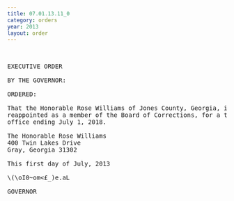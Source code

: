 ```yaml
---
title: 07.01.13.11_0
category: orders
year: 2013
layout: order
---
```


<pre> 

EXECUTIVE ORDER

BY THE GOVERNOR:

ORDERED:

That the Honorable Rose Williams of Jones County, Georgia, is
reappointed as a member of the Board of Corrections, for a term of
office ending July 1, 2018.

The Honorable Rose Williams
400 Twin Lakes Drive
Gray, Georgia 31302

This first day of July, 2013

\(\oI0~om<£_)e.aL

GOVERNOR

</pre>
